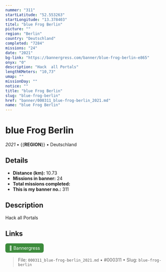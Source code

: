 ```yaml
---
nummer: "311"
startLatitude: "52.553263"
startLongitude: "13.378403"
titel: "blue Frog Berlin"
picture: ""
region: "Berlin"
country: "Deutschland"
completed: "7284"
missions: "24"
date: "2021"
bg-link: "https://bannergress.com/banner/blue-frog-berlin-e865"
onyx: "0"
description: "Hack  all Portals"
lengthKMeters: "10,73"
umap: ""
missionDay: ""
notice: ""
title: "blue Frog Berlin"
slug: "blue-frog-berlin"
href: "banner/000311_blue-frog-berlin_2021.md"
name: "blue Frog Berlin"
---
```

# blue Frog Berlin

*2021* • {{__REGION__}} • Deutschland





## Details
- **Distance (km):** 10.73
- **Missions in banner:** 24
- **Total missions completed:** 
- **This is my banner no.:** 311



## Description
Hack  all Portals



## Links
<a href="https://bannergress.com/banner/blue-frog-berlin-e865" target="_blank" style="display:inline-block;margin-right:8px;padding:6px 12px;background:#3c8b3c;color:#fff;text-decoration:none;border-radius:6px;">🔗 Bannergress</a>



> File: `000311_blue-frog-berlin_2021.md` • #000311 • Slug: `blue-frog-berlin`
